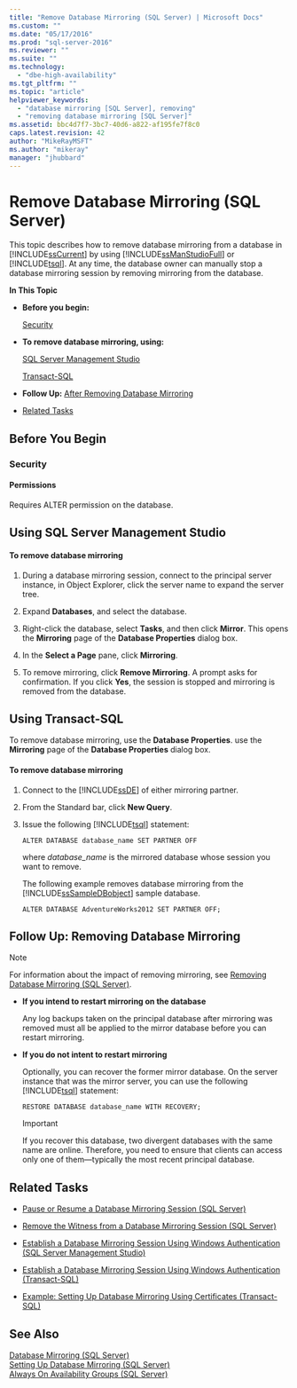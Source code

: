 ```yaml
---
title: "Remove Database Mirroring (SQL Server) | Microsoft Docs"
ms.custom: ""
ms.date: "05/17/2016"
ms.prod: "sql-server-2016"
ms.reviewer: ""
ms.suite: ""
ms.technology: 
  - "dbe-high-availability"
ms.tgt_pltfrm: ""
ms.topic: "article"
helpviewer_keywords: 
  - "database mirroring [SQL Server], removing"
  - "removing database mirroring [SQL Server]"
ms.assetid: bbc4d7f7-3bc7-40d6-a822-af195fe7f8c0
caps.latest.revision: 42
author: "MikeRayMSFT"
ms.author: "mikeray"
manager: "jhubbard"
---
```

# Remove Database Mirroring (SQL Server)
  This topic describes how to remove database mirroring from a database in [!INCLUDE[ssCurrent](../../includes/sscurrent-md.md)] by using [!INCLUDE[ssManStudioFull](../../includes/ssmanstudiofull-md.md)] or [!INCLUDE[tsql](../../includes/tsql-md.md)].  At any time, the database owner can manually stop a database mirroring session by removing mirroring from the database.  
  
 **In This Topic**  
  
-   **Before you begin:**  
  
     [Security](#Security)  
  
-   **To remove database mirroring, using:**  
  
     [SQL Server Management Studio](#SSMSProcedure)  
  
     [Transact-SQL](#TsqlProcedure)  
  
-   **Follow Up:**  [After Removing Database Mirroring](#FollowUp)  
  
-   [Related Tasks](#RelatedTasks)  
  
##  <a name="BeforeYouBegin"></a> Before You Begin  
  
###  <a name="Security"></a> Security  
  
####  <a name="Permissions"></a> Permissions  
 Requires ALTER permission on the database.  
  
##  <a name="SSMSProcedure"></a> Using SQL Server Management Studio  
  
#### To remove database mirroring  
  
1.  During a database mirroring session, connect to the principal server instance, in Object Explorer, click the server name to expand the server tree.  
  
2.  Expand **Databases**, and select the database.  
  
3.  Right-click the database, select **Tasks**, and then click **Mirror**. This opens the **Mirroring** page of the **Database Properties** dialog box.  
  
4.  In the **Select a Page** pane, click **Mirroring**.  
  
5.  To remove mirroring, click **Remove Mirroring**. A prompt asks for confirmation. If you click **Yes**, the session is stopped and mirroring is removed from the database.  
  
##  <a name="TsqlProcedure"></a> Using Transact-SQL  
 To remove database mirroring, use the **Database Properties**. use the **Mirroring** page of the **Database Properties** dialog box.  
  
#### To remove database mirroring  
  
1.  Connect to the [!INCLUDE[ssDE](../../includes/ssde-md.md)] of either mirroring partner.  
  
2.  From the Standard bar, click **New Query**.  
  
3.  Issue the following [!INCLUDE[tsql](../../includes/tsql-md.md)] statement:  
  
    ```  
    ALTER DATABASE database_name SET PARTNER OFF  
    ```  
  
     where *database_name* is the mirrored database whose session you want to remove.  
  
     The following example removes database mirroring from the [!INCLUDE[ssSampleDBobject](../../includes/sssampledbobject-md.md)] sample database.  
  
    ```  
    ALTER DATABASE AdventureWorks2012 SET PARTNER OFF;  
    ```  
  
##  <a name="FollowUp"></a> Follow Up: Removing Database Mirroring  
  
> [!NOTE]  
>  For information about the impact of removing mirroring, see [Removing Database Mirroring &#40;SQL Server&#41;](../../database-engine/database-mirroring/removing-database-mirroring-sql-server.md).  
  
-   **If you intend to restart mirroring on the database**  
  
     Any log backups taken on the principal database after mirroring was removed must all be applied to the mirror database before you can restart mirroring.  
  
-   **If you do not intent to restart mirroring**  
  
     Optionally, you can recover the former mirror database. On the server instance that was the mirror server, you can use the following [!INCLUDE[tsql](../../includes/tsql-md.md)] statement:  
  
    ```  
    RESTORE DATABASE database_name WITH RECOVERY;  
    ```  
  
    > [!IMPORTANT]  
    >  If you recover this database, two divergent databases with the same name are online. Therefore, you need to ensure that clients can access only one of them—typically the most recent principal database.  
  
##  <a name="RelatedTasks"></a> Related Tasks  
  
-   [Pause or Resume a Database Mirroring Session &#40;SQL Server&#41;](../../database-engine/database-mirroring/pause-or-resume-a-database-mirroring-session-sql-server.md)  
  
-   [Remove the Witness from a Database Mirroring Session &#40;SQL Server&#41;](../../database-engine/database-mirroring/remove-the-witness-from-a-database-mirroring-session-sql-server.md)  
  
-   [Establish a Database Mirroring Session Using Windows Authentication &#40;SQL Server Management Studio&#41;](../../database-engine/database-mirroring/establish-database-mirroring-session-windows-authentication.md)  
  
-   [Establish a Database Mirroring Session Using Windows Authentication &#40;Transact-SQL&#41;](../../database-engine/database-mirroring/database-mirroring-establish-session-windows-authentication.md)  
  
-   [Example: Setting Up Database Mirroring Using Certificates &#40;Transact-SQL&#41;](../../database-engine/database-mirroring/example-setting-up-database-mirroring-using-certificates-transact-sql.md)  
  
## See Also  
 [Database Mirroring &#40;SQL Server&#41;](../../database-engine/database-mirroring/database-mirroring-sql-server.md)   
 [Setting Up Database Mirroring &#40;SQL Server&#41;](../../database-engine/database-mirroring/setting-up-database-mirroring-sql-server.md)   
 [Always On Availability Groups &#40;SQL Server&#41;](../../database-engine/availability-groups/windows/always-on-availability-groups-sql-server.md)  
  
  
